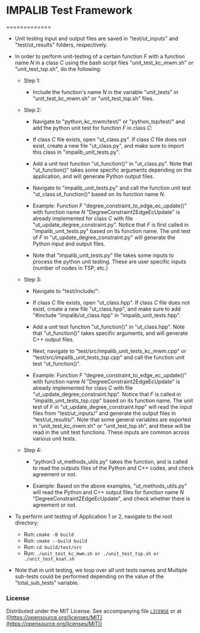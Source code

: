 # **IMPALIB Test Framework**

=============

- Unit testing input and output files are saved in "test/ut_inputs" and "test/ut_results" folders, respectively.

- In order to perform unit-testing of a certain function $F$ with a function name $N$ in a class $C$ using the bash script files "unit_test_kc_mwm.sh" or "unit_test_tsp.sh", do the following:

  - Step $1$: 
    
    - Include the function's name $N$ in the variable "unit_tests" in "unit_test_kc_mwm.sh" or "unit_test_tsp.sh" files.

  - Step $2$: 
    
    - Navigate to "python_kc_mwm/test/" or "python_tsp/test/" and add the python unit test for function $F$ in class $C$:

    - If class $C$ file exists, open "ut_class.py". If class $C$ file does not exist, create a new file "ut_class.py", and make sure to import this class in "impalib_unit_tests.py".

    - Add a unit test function "ut_function()" in "ut_class.py". Note that "ut_function()" takes some specific arguments depending on the application, and will generate Python output files.

    - Navigate to "impalib_unit_tests.py" and call the function unit test "ut_class.ut_function()" based on its function name $N$.
    
    - Example: Function $F$ "degree_constraint_to_edge_ec_update()" with function name $N$ "DegreeConstraint2EdgeEcUpdate" is already implemented for class $C$ with file "ut_update_degree_constraint.py". Notice that $F$ is first called in "impalib_unit_tests.py" based on its function name. The unit test of $F$ in "ut_update_degree_constraint.py" will generate the Python input and output files.

    - Note that "impalib_unit_tests.py" file takes some inputs to process the python unit testing. These are user specific inputs (number of nodes in TSP, etc.)

  - Step $3$: 
    
    - Navigate to "test/include/":

    - If class $C$ file exists, open "ut_class.hpp". If class $C$ file does not exist, create a new file "ut_class.hpp", and make sure to add "#include "impalib/ut_class.hpp" in "impalib_unit_tests.hpp".

    - Add a unit test function "ut_function()" in "ut_class.hpp". Note that "ut_function()" takes specific arguments, and will generate C++ output files.

    - Next, navigate to "test/src/impalib_unit_tests_kc_mwm.cpp" or "test/src/impalib_unit_tests_tsp.cpp" and call the function unit test "ut_function()".

    - Example: Function $F$ "degree_constraint_to_edge_ec_update()" with function name $N$ "DegreeConstraint2EdgeEcUpdate" is already implemented for class $C$ with file "ut_update_degree_constraint.hpp". Notice that $F$ is called in "impalib_unit_tests_tsp.cpp" based on its function name. The unit test of $F$ in "ut_update_degree_constraint.hpp" will read the input files from "test/ut_inputs/" and generate the output files in "test/ut_results/". Note that some general variables are exported in "unit_test_kc_mwm.sh" or "unit_test_tsp.sh", and these will be read in the unit test functions. These inputs are common across various unit tests.

  - Step $4$:
    - "python3 ut_methods_utils.py" takes the function, and is called to read the outputs files of the Python and C++ codes, and check agreement or not.

    - Example: Based on the above examples, "ut_methods_utils.py" will read the Python and C++ output files for function name $N$ "DegreeConstraint2EdgeEcUpdate", and check whether there is agreement or not.

- To perform unit testing of Application $1$ or $2$, navigate to the root directory:
  - Run: ``cmake -B build ``
  - Run: ``cmake --build build ``
  - Run: ``cd build/test/src``
  - Run: ``./unit_test_kc_mwm.sh or ./unit_test_tsp.sh or ./unit_test_ksat.sh``

- Note that in unit testing, we loop over all unit tests names and Multiple sub-tests could be performed depending on the value of the "total_sub_tests" variable. 

### **License**

Distributed under the MIT License.
See accompanying file [`LICENSE`](https://github.com/RustomAlexios/IMPALIB/blob/main/LICENSE) or at
([https://opensource.org/licenses/MIT](https://opensource.org/licenses/MIT))
